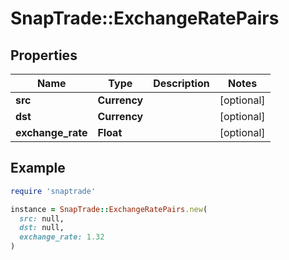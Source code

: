# SnapTrade::ExchangeRatePairs

## Properties

| Name | Type | Description | Notes |
| ---- | ---- | ----------- | ----- |
| **src** | **Currency** |  | [optional] |
| **dst** | **Currency** |  | [optional] |
| **exchange_rate** | **Float** |  | [optional] |

## Example

```ruby
require 'snaptrade'

instance = SnapTrade::ExchangeRatePairs.new(
  src: null,
  dst: null,
  exchange_rate: 1.32
)
```

